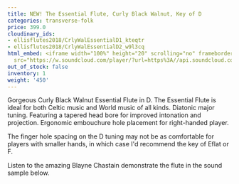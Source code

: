 ```yaml
---
title: NEW! The Essential Flute, Curly Black Walnut, Key of D
categories: transverse-folk
price: 399.0
cloudinary_ids:
- ellisflutes2018/CrlyWalEssentialD1_kteqtr
- ellisflutes2018/CrlyWalEssentialD2_w9l3cq
html_embed: <iframe width="100%" height="20" scrolling="no" frameborder="no" allow="autoplay"
  src="https://w.soundcloud.com/player/?url=https%3A//api.soundcloud.com/tracks/486027465&color=%23ff5500&inverse=false&auto_play=false&show_user=true"></iframe>
out_of_stock: false
inventory: 1
weight: '450'
---
```


Gorgeous Curly Black Walnut Essential Flute in D.  The Essential Flute is ideal for both Celtic music and World music of all kinds. Diatonic major tuning. Featuring a tapered head bore for improved intonation and projection. Ergonomic embouchure hole placement for right-handed player.

The finger hole spacing on the D tuning may not be as comfortable for players with smaller hands, in which case I'd recommend the key of Eflat or F.

Listen to the amazing Blayne Chastain demonstrate the flute in the sound sample below.

